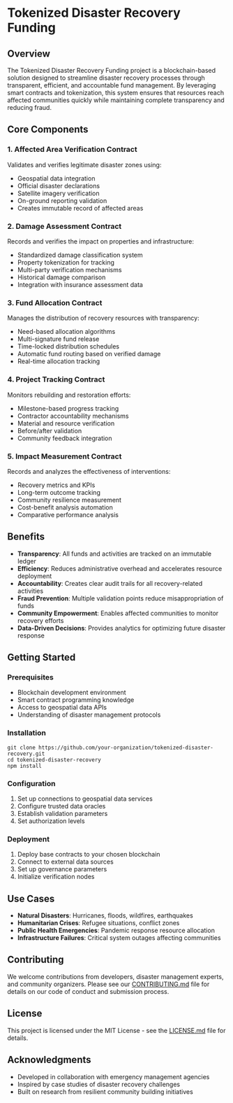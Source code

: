 # Tokenized Disaster Recovery Funding

## Overview

The Tokenized Disaster Recovery Funding project is a blockchain-based solution designed to streamline disaster recovery processes through transparent, efficient, and accountable fund management. By leveraging smart contracts and tokenization, this system ensures that resources reach affected communities quickly while maintaining complete transparency and reducing fraud.

## Core Components

### 1. Affected Area Verification Contract
Validates and verifies legitimate disaster zones using:
- Geospatial data integration
- Official disaster declarations
- Satellite imagery verification
- On-ground reporting validation
- Creates immutable record of affected areas

### 2. Damage Assessment Contract
Records and verifies the impact on properties and infrastructure:
- Standardized damage classification system
- Property tokenization for tracking
- Multi-party verification mechanisms
- Historical damage comparison
- Integration with insurance assessment data

### 3. Fund Allocation Contract
Manages the distribution of recovery resources with transparency:
- Need-based allocation algorithms
- Multi-signature fund release
- Time-locked distribution schedules
- Automatic fund routing based on verified damage
- Real-time allocation tracking

### 4. Project Tracking Contract
Monitors rebuilding and restoration efforts:
- Milestone-based progress tracking
- Contractor accountability mechanisms
- Material and resource verification
- Before/after validation
- Community feedback integration

### 5. Impact Measurement Contract
Records and analyzes the effectiveness of interventions:
- Recovery metrics and KPIs
- Long-term outcome tracking
- Community resilience measurement
- Cost-benefit analysis automation
- Comparative performance analysis

## Benefits

- **Transparency**: All funds and activities are tracked on an immutable ledger
- **Efficiency**: Reduces administrative overhead and accelerates resource deployment
- **Accountability**: Creates clear audit trails for all recovery-related activities
- **Fraud Prevention**: Multiple validation points reduce misappropriation of funds
- **Community Empowerment**: Enables affected communities to monitor recovery efforts
- **Data-Driven Decisions**: Provides analytics for optimizing future disaster response

## Getting Started

### Prerequisites
- Blockchain development environment
- Smart contract programming knowledge
- Access to geospatial data APIs
- Understanding of disaster management protocols

### Installation
```
git clone https://github.com/your-organization/tokenized-disaster-recovery.git
cd tokenized-disaster-recovery
npm install
```

### Configuration
1. Set up connections to geospatial data services
2. Configure trusted data oracles
3. Establish validation parameters
4. Set authorization levels

### Deployment
1. Deploy base contracts to your chosen blockchain
2. Connect to external data sources
3. Set up governance parameters
4. Initialize verification nodes

## Use Cases

- **Natural Disasters**: Hurricanes, floods, wildfires, earthquakes
- **Humanitarian Crises**: Refugee situations, conflict zones
- **Public Health Emergencies**: Pandemic response resource allocation
- **Infrastructure Failures**: Critical system outages affecting communities

## Contributing

We welcome contributions from developers, disaster management experts, and community organizers. Please see our [CONTRIBUTING.md](CONTRIBUTING.md) file for details on our code of conduct and submission process.

## License

This project is licensed under the MIT License - see the [LICENSE.md](LICENSE.md) file for details.

## Acknowledgments

- Developed in collaboration with emergency management agencies
- Inspired by case studies of disaster recovery challenges
- Built on research from resilient community building initiatives
